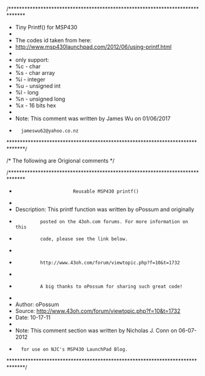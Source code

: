 /******************************************************************************
 * Tiny Printf() for MSP430
 *
 * The codes id taken from here:
 * http://www.msp430launchpad.com/2012/06/using-printf.html
 * 
 * only support:
 * %c - char
 * %s - char array
 * %i - integer
 * %u - unsigned int
 * %l - long
 * %n - unsigned long
 * %x - 16 bits hex
 *
 * Note: This comment was written by James Wu on 01/06/2017
 *  	 jameswu62@yahoo.co.nz
 ******************************************************************************/

/* The following are Origional comments */


/******************************************************************************
 *                          Reusable MSP430 printf()
 *
 * Description: This printf function was written by oPossum and originally
 *              posted on the 43oh.com forums. For more information on this
 *              code, please see the link below.
 *
 *              http://www.43oh.com/forum/viewtopic.php?f=10&t=1732
 *
 *              A big thanks to oPossum for sharing such great code!
 *
 * Author:  oPossum
 * Source:  http://www.43oh.com/forum/viewtopic.php?f=10&t=1732
 * Date:    10-17-11
 *
 * Note: This comment section was written by Nicholas J. Conn on 06-07-2012
 *       for use on NJC's MSP430 LaunchPad Blog.
 ******************************************************************************/
